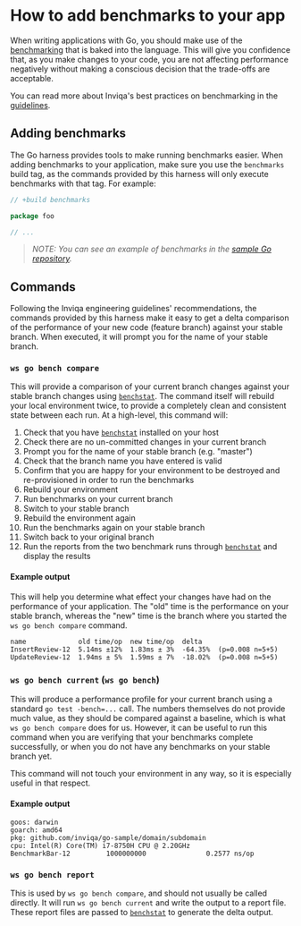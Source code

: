 # How to add benchmarks to your app

When writing applications with Go, you should make use of the [benchmarking](https://pkg.go.dev/testing#hdr-Benchmarks) that is baked into the language. This will give you confidence that, as you make changes to your code, you are not affecting performance negatively without making a conscious decision that the trade-offs are acceptable.

You can read more about Inviqa's best practices on benchmarking in the [guidelines](https://guidelines.invi.qa/#/language/go/benchmarking).

## Adding benchmarks

The Go harness provides tools to make running benchmarks easier. When adding benchmarks to your application, make sure you use the `benchmarks` build tag, as the commands provided by this harness will only execute benchmarks with that tag. For example:

```go
// +build benchmarks

package foo

// ...
```

>_NOTE: You can see an example of benchmarks in the [sample Go repository]._

## Commands

Following the Inviqa engineering guidelines' recommendations, the commands provided by this harness make it easy to get a delta comparison of the performance of your new code (feature branch) against your stable branch. When executed, it will prompt you for the name of your stable branch.

### `ws go bench compare`

This will provide a comparison of your current branch changes against your stable branch changes using [`benchstat`]. The command itself will rebuild your local environment twice, to provide a completely clean and consistent state between each run. At a high-level, this command will:

1. Check that you have [`benchstat`] installed on your host
1. Check there are no un-committed changes in your current branch
1. Prompt you for the name of your stable branch (e.g. "master")
1. Check that the branch name you have entered is valid
1. Confirm that you are happy for your environment to be destroyed and re-provisioned in order to run the benchmarks
1. Rebuild your environment
1. Run benchmarks on your current branch
1. Switch to your stable branch
1. Rebuild the environment again
1. Run the benchmarks again on your stable branch
1. Switch back to your original branch
1. Run the reports from the two benchmark runs through [`benchstat`] and display the results

#### Example output

This will help you determine what effect your changes have had on the performance of your application. The "old" time is the performance on your stable branch, whereas the "new" time is the branch where you started the `ws go bench compare` command.

```
name             old time/op  new time/op  delta
InsertReview-12  5.14ms ±12%  1.83ms ± 3%  -64.35%  (p=0.008 n=5+5)
UpdateReview-12  1.94ms ± 5%  1.59ms ± 7%  -18.02%  (p=0.008 n=5+5)
```

### `ws go bench current` (`ws go bench`)

This will produce a performance profile for your current branch using a standard `go test -bench=...` call. The numbers themselves do not provide much value, as they should be compared against a baseline, which is what `ws go bench compare` does for us. However, it can be useful to run this command when you are verifying that your benchmarks complete successfully, or when you do not have any benchmarks on your stable branch yet.

This command will not touch your environment in any way, so it is especially useful in that respect.

#### Example output

```
goos: darwin
goarch: amd64
pkg: github.com/inviqa/go-sample/domain/subdomain
cpu: Intel(R) Core(TM) i7-8750H CPU @ 2.20GHz
BenchmarkBar-12         1000000000               0.2577 ns/op
```

### `ws go bench report`

This is used by `ws go bench compare`, and should not usually be called directly. It will run `ws go bench current` and write the output to a report file. These report files are passed to [`benchstat`] to generate the delta output.

[sample Go repository]: https://github.com/inviqa/go-sample
[`benchstat`]: https://pkg.go.dev/golang.org/x/perf/cmd/benchstat
